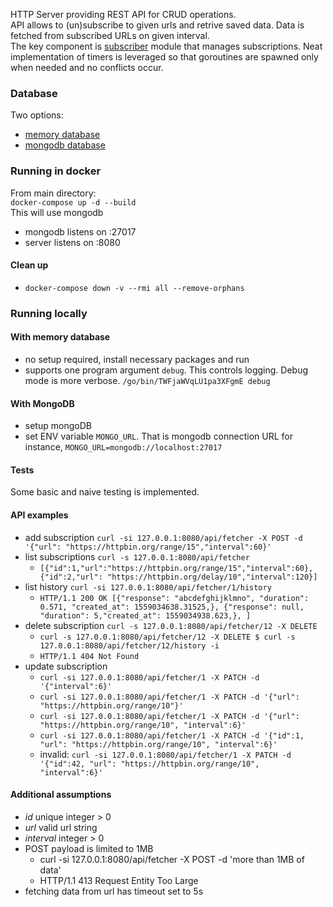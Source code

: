 HTTP Server providing REST API for CRUD operations.<br>
API allows to (un)subscribe to given urls and retrive saved data. Data is fetched from subscribed URLs on given interval.<br>
The key component is [subscriber](https://github.com/mikimowski/API-Fetcher/tree/master/subscriber) module that manages subscriptions. Neat implementation of timers is leveraged so that goroutines are spawned only when needed and no conflicts occur.

### Database
Two options:
* [memory database](https://github.com/mikimowski/API-Fetcher/blob/master/data/memory_database.go)
* [mongodb database](https://github.com/mikimowski/API-Fetcher/blob/master/data/dao_mongo.go)

### Running in docker
From main directory:<br>
`docker-compose up -d --build`<br>
This will use mongodb
* mongodb listens on :27017
* server listens on :8080

#### Clean up
* `docker-compose down -v --rmi all --remove-orphans`

### Running locally

#### With memory database
* no setup required, install necessary packages and run
* supports one program argument `debug`. This controls logging. Debug mode is more verbose.
    `/go/bin/TWFjaWVqLU1pa3XFgmE debug`

#### With MongoDB
* setup mongoDB
* set ENV variable `MONGO_URL`. That is mongodb connection URL
  for instance, `MONGO_URL=mongodb://localhost:27017`

#### Tests
Some basic and naive testing is implemented.

#### API examples
* add subscription `curl -si 127.0.0.1:8080/api/fetcher -X POST -d '{"url": "https://httpbin.org/range/15","interval":60}'`
* list subscriptions `curl -s 127.0.0.1:8080/api/fetcher`
    * `[{"id":1,"url":"https://httpbin.org/range/15","interval":60}, {"id":2,"url": "https://httpbin.org/delay/10","interval":120}]`
* list history `curl -si 127.0.0.1:8080/api/fetcher/1/history`
    * `HTTP/1.1 200 OK [{"response": "abcdefghijklmno", "duration": 0.571, "created_at": 1559034638.31525,}, {"response": null, "duration": 5,"created_at": 1559034938.623,}, ]`
* delete subscription `curl -s 127.0.0.1:8080/api/fetcher/12 -X DELETE`
    * `curl -s 127.0.0.1:8080/api/fetcher/12 -X DELETE $ curl -s 127.0.0.1:8080/api/fetcher/12/history -i`
    * `HTTP/1.1 404 Not Found`
* update subscription<br>
    * `curl -si 127.0.0.1:8080/api/fetcher/1 -X PATCH -d '{"interval":6}'`<br>
    * `curl -si 127.0.0.1:8080/api/fetcher/1 -X PATCH -d '{"url": "https://httpbin.org/range/10"}'`<br>
    * `curl -si 127.0.0.1:8080/api/fetcher/1 -X PATCH -d '{"url": "https://httpbin.org/range/10", "interval":6}'`<br>
    * `curl -si 127.0.0.1:8080/api/fetcher/1 -X PATCH -d '{"id":1, "url": "https://httpbin.org/range/10", "interval":6}'`<br>
    * invalid: `curl -si 127.0.0.1:8080/api/fetcher/1 -X PATCH -d '{"id":42, "url": "https://httpbin.org/range/10", "interval":6}'`<br>

#### Additional assumptions
* *id* unique integer > 0
* *url* valid url string
* *interval* integer > 0
* POST payload is limited to 1MB
    * curl -si 127.0.0.1:8080/api/fetcher -X POST -d 'more than 1MB of data' 
    * HTTP/1.1 413 Request Entity Too Large
* fetching data from url has timeout set to 5s
